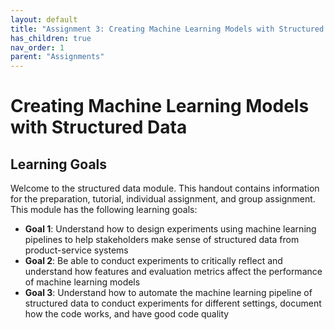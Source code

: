 ```yaml
---
layout: default
title: "Assignment 3: Creating Machine Learning Models with Structured Data"
has_children: true
nav_order: 1
parent: "Assignments"
---
```


# Creating Machine Learning Models with Structured Data

## Learning Goals

Welcome to the structured data module. This handout contains information for the preparation, tutorial, individual assignment, and group assignment. This module has the following learning goals:

 - **Goal 1**: Understand how to design experiments using machine learning pipelines to help stakeholders make sense of structured data from product-service systems
 - **Goal 2**: Be able to conduct experiments to critically reflect and understand how features and evaluation metrics affect the performance of machine learning models
 - **Goal 3**: Understand how to automate the machine learning pipeline of structured data to conduct experiments for different settings, document how the code works, and have good code quality
